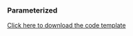 ### Parameterized



                                                                                             

[Click here to download the code template](https://cognizant.tekstac.com/mod/vpl/viewfile.php/181079/mod_vpl/intro/BookMovieTicket.zip)
